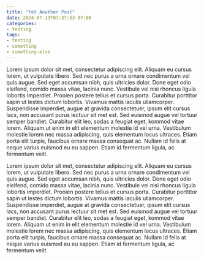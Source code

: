 ```yaml
---
title: "Yet Another Post"
date: 2024-07-13T07:37:53-07:00
categories:
- testing
tags:
- testing
- something
- something-else
---
```


Lorem ipsum dolor sit met, consectetur adipiscing elit. Aliquam eu cursus lorem, ut vulputate libero. Sed nec purus a urna ornare condimentum vel quis augue. Sed eget accumsan nibh, quis ultricies dolor. Done eget odio eleifend, comido massa vitae, lacinia nunc. Vestibule vel nisi rhoncus ligula lobortis imperdiet. Prooien postere tellus et cursus porta. Curabitur porttitor sapin ut lestés dictum lobortis. Vivamus mattis iaculis ullamcorper. Suspendisse imperdiet, augue at gravida consectetuer, ipsum elit cursus lacs, non accusant purus lectuur sit met est. Sed euismod augue vel tortuur semper bandiet. Curabitur elit leo, sodas a feugiat eget, kommod vitae lorem. Aliquam ut enim in elit elementum molestie id vel urna. Vestibulum molestie lorem nec massa adipiscing, quis elementum locus ultraces. Etiam porta elit turpis, faucibus ornare massa consequat ac. Nullam id felis at neque varius euismod eu eu sappen. Etiam id fermentum ligula, ac fermentum veilt.

Lorem ipsum dolor sit met, consectetur adipiscing elit. Aliquam eu cursus lorem, ut vulputate libero. Sed nec purus a urna ornare condimentum vel quis augue. Sed eget accumsan nibh, quis ultricies dolor. Done eget odio eleifend, comido massa vitae, lacinia nunc. Vestibule vel nisi rhoncus ligula lobortis imperdiet. Prooien postere tellus et cursus porta. Curabitur porttitor sapin ut lestés dictum lobortis. Vivamus mattis iaculis ullamcorper. Suspendisse imperdiet, augue at gravida consectetuer, ipsum elit cursus lacs, non accusant purus lectuur sit met est. Sed euismod augue vel tortuur semper bandiet. Curabitur elit leo, sodas a feugiat eget, kommod vitae lorem. Aliquam ut enim in elit elementum molestie id vel urna. Vestibulum molestie lorem nec massa adipiscing, quis elementum locus ultraces. Etiam porta elit turpis, faucibus ornare massa consequat ac. Nullam id felis at neque varius euismod eu eu sappen. Etiam id fermentum ligula, ac fermentum veilt.